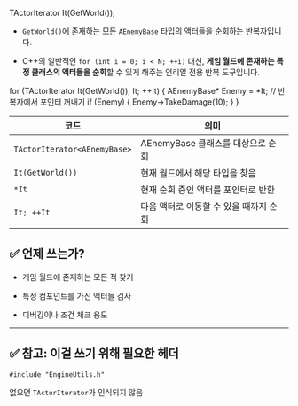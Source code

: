 TActorIterator<AEnemyBase> It(GetWorld());
- `GetWorld()`에 존재하는 모든 `AEnemyBase` 타입의 액터들을 순회하는 반복자입니다.
    
- C++의 일반적인 `for (int i = 0; i < N; ++i)` 대신, **게임 월드에 존재하는 특정 클래스의 액터들을 순회**할 수 있게 해주는 언리얼 전용 반복 도구입니다.


for (TActorIterator<AEnemyBase> It(GetWorld()); It; ++It)
{
    AEnemyBase* Enemy = *It; // 반복자에서 포인터 꺼내기
    if (Enemy)
    {
        Enemy->TakeDamage(10);
    }
}

|코드|의미|
|---|---|
|`TActorIterator<AEnemyBase>`|AEnemyBase 클래스를 대상으로 순회|
|`It(GetWorld())`|현재 월드에서 해당 타입을 찾음|
|`*It`|현재 순회 중인 액터를 포인터로 반환|
|`It; ++It`|다음 액터로 이동할 수 있을 때까지 순회|

## ✅ 언제 쓰는가?

- 게임 월드에 존재하는 모든 적 찾기
    
- 특정 컴포넌트를 가진 액터들 검사
    
- 디버깅이나 조건 체크 용도
    

---

## ✅ 참고: 이걸 쓰기 위해 필요한 헤더

`#include "EngineUtils.h"`

없으면 `TActorIterator`가 인식되지 않음